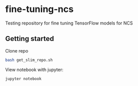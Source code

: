 # fine-tuning-ncs
Testing repository for fine tuning TensorFlow models for NCS

## Getting started
Clone repo

```bash
bash get_slim_repo.sh
```
View notebook with jupyter:

```bash
jupyter notebook
```
